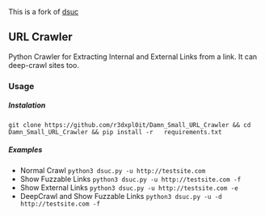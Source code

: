 This is a fork of [dsuc](https://github.com/r3dxpl0it/Damn-Small-URL-Crawler)
## URL Crawler
Python Crawler for Extracting Internal and External Links from a link. It can deep-crawl sites too.

### Usage 
##### Instalation
`git clone https://github.com/r3dxpl0it/Damn_Small_URL_Crawler && cd Damn_Small_URL_Crawler && pip install -r	requirements.txt`
##### Examples 
 - Normal Crawl
`python3 dsuc.py -u http://testsite.com`
 - Show Fuzzable Links 
`python3 dsuc.py -u http://testsite.com -f` 
 - Show External Links 
`python3 dsuc.py -u http://testsite.com -e` 
 - DeepCrawl and Show Fuzzable Links 
`python3 dsuc.py -u -d http://testsite.com -f`
